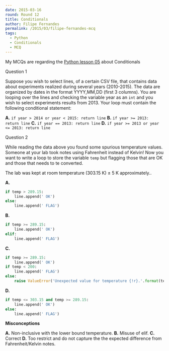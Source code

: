 ```yaml
---
date: 2015-03-16
round: Round 12
title: Conditionals
author: Filipe Fernandes
permalink: /2015/03/filipe-fernandes-mcq
tags:
  - Python
  - Conditionals
  - MCQ
---
```


My MCQs are regarding the
[Python lesson 05](http://swcarpentry.github.io/python-novice-inflammation/05-cond.html)
about Conditionals


Question 1

Suppose you wish to select lines, of a certain CSV file, that contains
data about experiments realized during several years (2010-2015).  The data are
organized by dates in the format YYYY,MM,DD (first 3 columns).  You are
looping over the lines and checking the variable year as an `int` and you wish
to select experiments results from 2013.  Your loop must contain the
following conditional statement:


**A.** `if year > 2014 or year < 2015: return line`
**B.** `if year >= 2013: return line`
**C.** `if year == 2013: return line`
**D.** `if year >= 2013 or year <= 2013: return line`


Question 2

While reading the data above you found some spurious temperature values.
Someone at your lab took notes using Fahrenheit instead of Kelvin!  Now you
want to write a loop to store the variable `temp` but flagging those that are
OK and those that needs to te converted.

The lab was kept at room temperature (303.15 K) $\pm$ 5 K approximately..

**A.**
```python
if temp > 289.15:
    line.append(' OK')
else:
    line.append(' FLAG')
```

**B.**
```python
if temp >= 289.15:
    line.append(' OK')
elif:
    line.append(' FLAG')
```


**C.**
```python
if temp >= 289.15:
    line.append(' OK')
if temp < 200:
    line.append(' FLAG')
else:
    raise ValueError('Unexpected value for temperature {!r}.'.format(temp))
```

**D.**
```python
if temp <= 303.15 and temp >= 289.15:
    line.append(' OK')
else:
    line.append(' FLAG')
```


**Misconceptions**

**A.** Non-inclusive with the lower bound temperature.
**B.** Misuse of elif.
**C.** Correct
**D.** Too restrict and do not capture the the expected difference from Fahrenheit/Kelvin notes.
